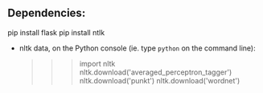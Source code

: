 ## Dependencies:
pip install flask
pip install ntlk

* nltk data, on the Python console (ie. type `python` on the command line): 

    >>> import nltk
    >>> nltk.download('averaged_perceptron_tagger')
    >>> nltk.download('punkt')
    >>> nltk.download('wordnet')